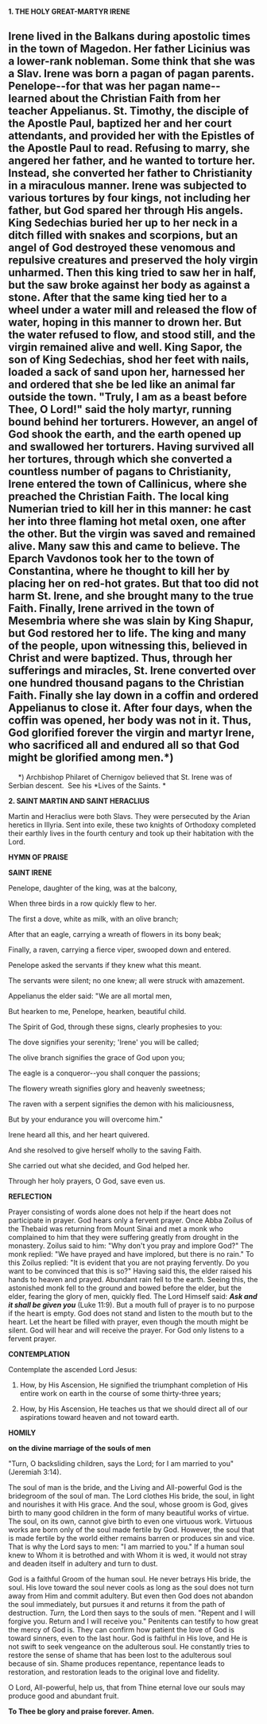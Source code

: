
**1. THE HOLY GREAT-MARTYR IRENE**

Irene lived in the Balkans during apostolic times in the town of Magedon. Her father Licinius was a lower-rank nobleman. Some think that she was a Slav. Irene was born a pagan of pagan parents. Penelope--for that was her pagan name--learned about the Christian Faith from her teacher Appelianus. St. Timothy, the disciple of the Apostle Paul, baptized her and her court attendants, and provided her with the Epistles of the Apostle Paul to read. Refusing to marry, she angered her father, and he wanted to torture her. Instead, she converted her father to Christianity in a miraculous manner. Irene was subjected to various tortures by four kings, not including her father, but God spared her through His angels. King Sedechias buried her up to her neck in a ditch filled with snakes and scorpions, but an angel of God destroyed these venomous and repulsive creatures and preserved the holy virgin unharmed. Then this king tried to saw her in half, but the saw broke against her body as against a stone. After that the same king tied her to a wheel under a water mill and released the flow of water, hoping in this manner to drown her. But the water refused to flow, and stood still, and the virgin remained alive and well. King Sapor, the son of King Sedechias, shod her feet with nails, loaded a sack of sand upon her, harnessed her and ordered that she be led like an animal far outside the town. "Truly, I am as a beast before Thee, O Lord!" said the holy martyr, running bound behind her torturers. However, an angel of God shook the earth, and the earth opened up and swallowed her torturers. Having survived all her tortures, through which she converted a countless number of pagans to Christianity, Irene entered the town of Callinicus, where she preached the Christian Faith. The local king Numerian tried to kill her in this manner: he cast her into three flaming hot metal oxen, one after the other. But the virgin was saved and remained alive. Many saw this and came to believe. The Eparch Vavdonos took her to the town of Constantina, where he thought to kill her by placing her on red-hot grates. But that too did not harm St. Irene, and she brought many to the true Faith. Finally, Irene arrived in the town of Mesembria where she was slain by King Shapur, but God restored her to life. The king and many of the people, upon witnessing this, believed in Christ and were baptized. Thus, through her sufferings and miracles, St. Irene converted over one hundred thousand pagans to the Christian Faith. Finally she lay down in a coffin and ordered Appelianus to close it. After four days, when the coffin was opened, her body was not in it. Thus, God glorified forever the virgin and martyr Irene, who sacrificed all and endured all so that God might be glorified among men.*)
--------------------
     *) Archbishop Philaret of Chernigov believed that St. Irene was of Serbian descent.  See his *Lives of the Saints.
* 

**2. SAINT MARTIN AND SAINT HERACLIUS**

Martin and Heraclius were both Slavs. They were persecuted by the Arian heretics in Illyria. Sent into exile, these two knights of Orthodoxy completed their earthly lives in the fourth century and took up their habitation with the Lord.



**HYMN OF PRAISE**

**SAINT IRENE**

Penelope, daughter of the king, was at the balcony,

When three birds in a row quickly flew to her.

The first a dove, white as milk, with an olive branch;

After that an eagle, carrying a wreath of flowers in its bony beak;

Finally, a raven, carrying a fierce viper, swooped down and entered.

Penelope asked the servants if they knew what this meant.

The servants were silent; no one knew; all were struck with amazement.

Appelianus the elder said: "We are all mortal men,

But hearken to me, Penelope, hearken, beautiful child.

The Spirit of God, through these signs, clearly prophesies to you:

The dove signifies your serenity; 'Irene' you will be called;

The olive branch signifies the grace of God upon you;

The eagle is a conqueror--you shall conquer the passions;

The flowery wreath signifies glory and heavenly sweetness;

The raven with a serpent signifies the demon with his maliciousness,

But by your endurance you will overcome him."

Irene heard all this, and her heart quivered.

And she resolved to give herself wholly to the saving Faith.

She carried out what she decided, and God helped her.

Through her holy prayers, O God, save even us.



**REFLECTION**

Prayer consisting of words alone does not help if the heart does not participate in prayer. God hears only a fervent prayer. Once Abba Zoilus of the Thebaid was returning from Mount Sinai and met a monk who complained to him that they were suffering greatly from drought in the monastery. Zoilus said to him: "Why don't you pray and implore God?" The monk replied: "We have prayed and have implored, but there is no rain." To this Zoilus replied: "It is evident that you are not praying fervently. Do you want to be convinced that this is so?" Having said this, the elder raised his hands to heaven and prayed. Abundant rain fell to the earth. Seeing this, the astonished monk fell to the ground and bowed before the elder, but the elder, fearing the glory of men, quickly fled. The Lord Himself said: ***Ask and it shall be given you*** (Luke 11:9). But a mouth full of prayer is to no purpose if the heart is empty. God does not stand and listen to the mouth but to the heart. Let the heart be filled with prayer, even though the mouth might be silent. God will hear and will receive the prayer. For God only listens to a fervent prayer.

**CONTEMPLATION**

Contemplate the ascended Lord Jesus:

1.  How, by His Ascension, He signified the triumphant completion of His entire work on earth in the course of some thirty-three years;

1.  How, by His Ascension, He teaches us that we should direct all of our aspirations toward heaven and not toward earth.



**HOMILY**

**on the divine marriage of the souls of men**

"Turn, O backsliding children, says the Lord; for I am married to you" (Jeremiah 3:14).

The soul of man is the bride, and the Living and All-powerful God is the bridegroom of the soul of man. The Lord clothes His bride, the soul, in light and nourishes it with His grace. And the soul, whose groom is God, gives birth to many good children in the form of many beautiful works of virtue. The soul, on its own, cannot give birth to even one virtuous work. Virtuous works are born only of the soul made fertile by God. However, the soul that is made fertile by the world either remains barren or produces sin and vice. That is why the Lord says to men: "I am married to you." If a human soul knew to Whom it is betrothed and with Whom it is wed, it would not stray and deaden itself in adultery and turn to dust.

God is a faithful Groom of the human soul. He never betrays His bride, the soul. His love toward the soul never cools as long as the soul does not turn away from Him and commit adultery. But even then God does not abandon the soul immediately, but pursues it and returns it from the path of destruction. *Turn,* the Lord then says to the souls of men. "Repent and I will forgive you. Return and I will receive you." Penitents can testify to how great the mercy of God is. They can confirm how patient the love of God is toward sinners, even to the last hour. God is faithful in His love, and He is not swift to seek vengeance on the adulterous soul. He constantly tries to restore the sense of shame that has been lost to the adulterous soul because of sin. Shame produces repentance, repentance leads to restoration, and restoration leads to the original love and fidelity.

O Lord, All-powerful, help us, that from Thine eternal love our souls may produce good and abundant fruit.

**To Thee be glory and praise forever. Amen.** 

